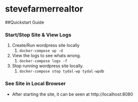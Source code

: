 # stevefarmerrealtor

##Quickstart Guide

### Start/Stop Site & View Logs ###
1. Create/Run wordpress site locally
    1. ```docker-compose up -d```
2. View the logs to see whats wrong.
    1. ```docker-compose logs -f```
3. Stop running wordpress site locally.
    1. ```docker-compose stop tydal-wp tydal-wpdb```

### See Site in Local Browser ###
* After starting the site, it can be seen at http://localhost:8080